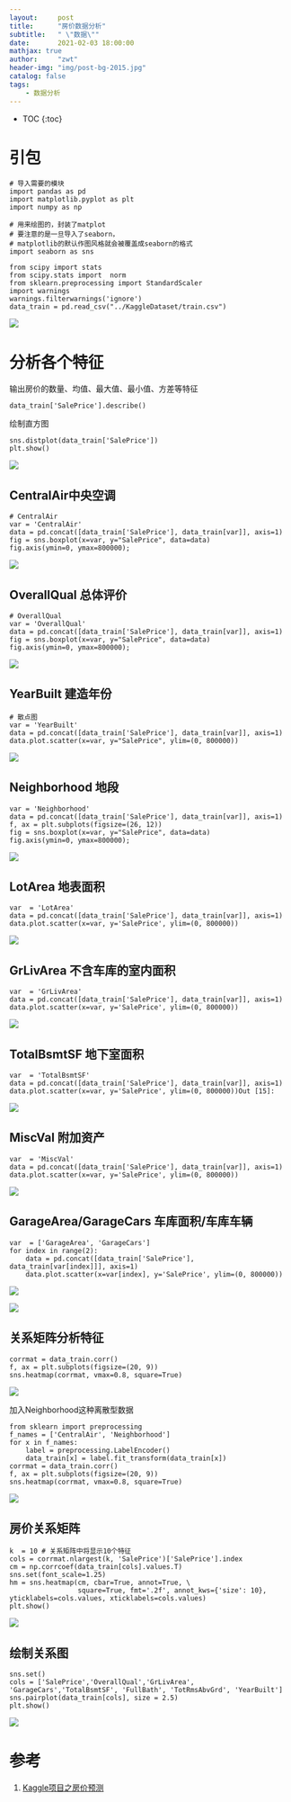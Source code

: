 ```yaml
---
layout:     post
title:      "房价数据分析"
subtitle:   " \"数据\""
date:       2021-02-03 18:00:00
mathjax: true
author:     "zwt"
header-img: "img/post-bg-2015.jpg"
catalog: false
tags:
    - 数据分析
---
```

* TOC
{:toc}

# 引包
```
# 导入需要的模块
import pandas as pd
import matplotlib.pyplot as plt
import numpy as np

# 用来绘图的，封装了matplot
# 要注意的是一旦导入了seaborn，
# matplotlib的默认作图风格就会被覆盖成seaborn的格式
import seaborn as sns       

from scipy import stats
from scipy.stats import  norm
from sklearn.preprocessing import StandardScaler
import warnings
warnings.filterwarnings('ignore')
data_train = pd.read_csv("../KaggleDataset/train.csv")
```
![](https://zwt0204.github.io//img/房价.jpg)

# 分析各个特征

输出房价的数量、均值、最大值、最小值、方差等特征
```
data_train['SalePrice'].describe()
```
绘制直方图
```
sns.distplot(data_train['SalePrice'])
plt.show()
```
![](https://zwt0204.github.io//img/房价1.jpg)

## CentralAir中央空调

```
# CentralAir 
var = 'CentralAir' 
data = pd.concat([data_train['SalePrice'], data_train[var]], axis=1) 
fig = sns.boxplot(x=var, y="SalePrice", data=data) 
fig.axis(ymin=0, ymax=800000);
```
![](https://zwt0204.github.io//img/房价2.jpg)

## OverallQual 总体评价

```
# OverallQual
var = 'OverallQual'
data = pd.concat([data_train['SalePrice'], data_train[var]], axis=1)
fig = sns.boxplot(x=var, y="SalePrice", data=data)
fig.axis(ymin=0, ymax=800000);
```
![](https://zwt0204.github.io//img/房价3.jpg)

## YearBuilt 建造年份

```
# 散点图
var = 'YearBuilt'
data = pd.concat([data_train['SalePrice'], data_train[var]], axis=1)
data.plot.scatter(x=var, y="SalePrice", ylim=(0, 800000))
```
![](https://zwt0204.github.io//img/房价4.jpg)

## Neighborhood 地段

```
var = 'Neighborhood'
data = pd.concat([data_train['SalePrice'], data_train[var]], axis=1)
f, ax = plt.subplots(figsize=(26, 12))
fig = sns.boxplot(x=var, y="SalePrice", data=data)
fig.axis(ymin=0, ymax=800000);
```
![](https://zwt0204.github.io//img/房价5.jpg)

## LotArea 地表面积

```
var  = 'LotArea'
data = pd.concat([data_train['SalePrice'], data_train[var]], axis=1)
data.plot.scatter(x=var, y='SalePrice', ylim=(0, 800000))
```
![](https://zwt0204.github.io//img/房价6.jpg)

## GrLivArea 不含车库的室内面积

```
var  = 'GrLivArea'
data = pd.concat([data_train['SalePrice'], data_train[var]], axis=1)
data.plot.scatter(x=var, y='SalePrice', ylim=(0, 800000))
```
![](https://zwt0204.github.io//img/房价7.jpg)

## TotalBsmtSF 地下室面积
```
var  = 'TotalBsmtSF'
data = pd.concat([data_train['SalePrice'], data_train[var]], axis=1)
data.plot.scatter(x=var, y='SalePrice', ylim=(0, 800000))Out [15]:
```
![](https://zwt0204.github.io//img/房价8.jpg)

## MiscVal 附加资产
```
var  = 'MiscVal'
data = pd.concat([data_train['SalePrice'], data_train[var]], axis=1)
data.plot.scatter(x=var, y='SalePrice', ylim=(0, 800000))
```
![](https://zwt0204.github.io//img/房价9.jpg)


## GarageArea/GarageCars 车库面积/车库车辆

```
var  = ['GarageArea', 'GarageCars']
for index in range(2):
    data = pd.concat([data_train['SalePrice'], data_train[var[index]]], axis=1)
    data.plot.scatter(x=var[index], y='SalePrice', ylim=(0, 800000))
```
![](https://zwt0204.github.io//img/房价10.jpg)

![](https://zwt0204.github.io//img/房价11.jpg)

## 关系矩阵分析特征

```
corrmat = data_train.corr()
f, ax = plt.subplots(figsize=(20, 9))
sns.heatmap(corrmat, vmax=0.8, square=True)
```
![](https://zwt0204.github.io//img/房价12.jpg)


加入Neighborhood这种离散型数据
```
from sklearn import preprocessing
f_names = ['CentralAir', 'Neighborhood']
for x in f_names:
    label = preprocessing.LabelEncoder()
    data_train[x] = label.fit_transform(data_train[x])
corrmat = data_train.corr()
f, ax = plt.subplots(figsize=(20, 9))
sns.heatmap(corrmat, vmax=0.8, square=True)
```
![](https://zwt0204.github.io//img/房价13.jpg)

## 房价关系矩阵

```
k  = 10 # 关系矩阵中将显示10个特征
cols = corrmat.nlargest(k, 'SalePrice')['SalePrice'].index
cm = np.corrcoef(data_train[cols].values.T)
sns.set(font_scale=1.25)
hm = sns.heatmap(cm, cbar=True, annot=True, \
                 square=True, fmt='.2f', annot_kws={'size': 10}, yticklabels=cols.values, xticklabels=cols.values)
plt.show()
```
![](https://zwt0204.github.io//img/房价14.jpg)


## 绘制关系图

```
sns.set()
cols = ['SalePrice','OverallQual','GrLivArea', 'GarageCars','TotalBsmtSF', 'FullBath', 'TotRmsAbvGrd', 'YearBuilt']
sns.pairplot(data_train[cols], size = 2.5)
plt.show()
```

![](https://zwt0204.github.io//img/房价15.jpg)

# 参考 
1. [Kaggle项目之房价预测](https://zhuanlan.zhihu.com/p/105466295?utm_source=wechat_session)